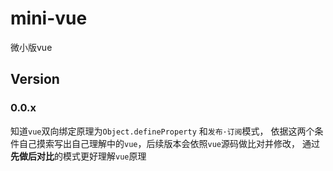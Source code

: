 # mini-vue
微小版vue

## Version

### 0.0.x
知道`vue`双向绑定原理为`Object.defineProperty` 和`发布·订阅`模式，
依据这两个条件自己摸索写出自己理解中的`vue`，后续版本会依照`vue`源码做比对并修改，
通过**先做后对比**的模式更好理解`vue`原理


